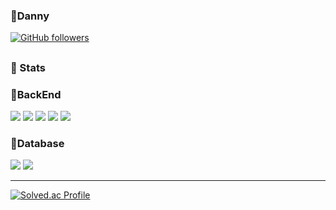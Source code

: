 
<div><h3>🔎Danny</h3></div>

[![GitHub followers](https://img.shields.io/github/followers/ddongbu.svg?style=social&label=Follow)](https://github.com/ddongbu?tab=followers)

    
</div>

 
<h2></h2>
 
<div>

<h3>👀 Stats</h3>
<h3>🌅BackEnd</h3>
<img src="https://img.shields.io/badge/Java-D4A934?style=flat-square&logo=java&logoColor=white"/> 
 <img src="https://img.shields.io/badge/Python-135479?style=flat-square&logo=python&logoColor=white"/>
 <img src="https://img.shields.io/badge/Spring-379B23?style=flat-square&logo=spring&logoColor=white"/> <img src="https://img.shields.io/badge/SpringBoot-17BF7C?style=flat-square&logo=springboot&logoColor=white"/>  <img src="https://img.shields.io/badge/Tomcat-4B290A?style=flat-square&logo=apachetomcat&logoColor=white"/>

<h3>🌌Database</h3>
<img src="https://img.shields.io/badge/Oracle-D01F31?style=flat-square&logo=oracle&logoColor=white"/> 
<img src="https://img.shields.io/badge/MySQL-135479?style=flat-square&logo=mysql&logoColor=white"/> 

---

[![Solved.ac Profile](http://mazassumnida.wtf/api/v2/generate_badge?boj=sangmin5848)](https://solved.ac/sangmin5848/)

</div>







